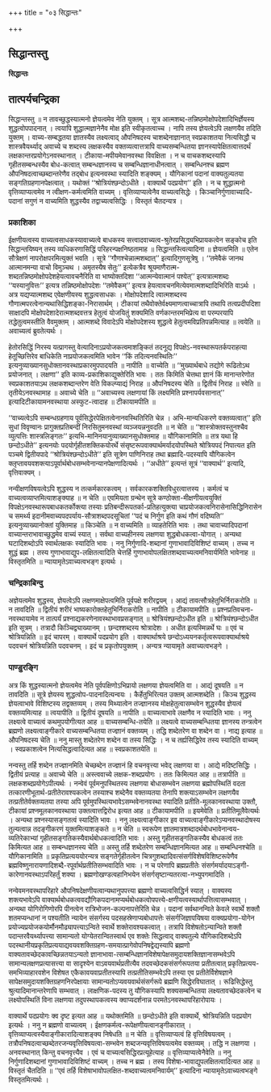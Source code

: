 +++
title = "०३ सिद्धान्तः"

+++


## सिद्धान्तस्तु

**सिद्धान्तः**

## **तात्पर्यचन्द्रिका**

सिद्धान्तस्तु ॥ न तावच्छुद्धस्यात्मनो ज्ञेयत्वमेव नेति युक्तम् । सूत्र आत्मशब्द-तन्निष्ठमोक्षोपदेशादिभिर्ज्ञेयस्य शुद्धत्वोपपादनात् । त्वयापि शुद्धात्मज्ञानेनैव मोक्ष इति स्वीकृतत्वाच्च । नापि तस्य ज्ञेयत्वेऽपि लक्षणयैव तदिति युक्तम् । वाच्य-सम्बद्धतया ज्ञातस्यैव लक्ष्यत्वाद् औपनिषदस्य चाशब्देनाज्ञानात् स्वप्रकाशतया नित्यसिद्धौ च शास्त्रवैयर्थ्याद् अवाच्ये च शब्दस्य लक्षकस्यैव वक्तव्यत्वात्तत्रापि वाच्यसम्बन्धितया ज्ञानस्यापेक्षितत्वात्तदर्थं लक्षकान्तरप्रयोगेऽनवस्थानात् । टीकाया-मपीयमेवानवस्था विवक्षिता । न च वाचकशब्दस्यापि गृहीतसम्बन्धस्यैव बोध-कत्वात् सम्बन्धज्ञानस्य च सम्बन्धिज्ञानाधीनत्वात् । सम्बन्धिनश्च ब्रह्मण औपनिषदत्वाच्छब्दान्तरेणैव तद्बोध इत्यनवस्था स्यादिति शङ्क्यम् । यौगिकानां पदानां वाक्यतुल्यतया सङ्गतिग्रहणानपेक्षत्वात् । यथोक्तं ‘‘श्रोत्रियंश्छन्दोऽधीते । वाक्यार्थे पदप्रयोग’’ इति । न च शुद्धात्मनो वृत्तिव्याप्यत्वमेव न त्वीक्षण-कर्मत्वमिति वाच्यम् । वृत्तिव्याप्यत्वेनैव वाच्यत्वसिद्धेः । किञ्चानिर्गुणावाच्यादि-पदानां सगुणं न वाच्यमिति शुद्धस्यैव तद्वाच्यत्वसिद्धिः । विस्तृतं चैतदन्यत्र ।

### **प्रकाशिका**

ईक्षणीयत्वस्य वाच्यत्वसाधकस्यावाच्यत्वे बाधकस्य सत्त्वादवाच्यत्व-श्रुतेरप्रसिद्ध्यभिप्रायकत्वेन सङ्कोच इति सिद्धान्तयिष्यन् तस्य व्यधिकरणासिद्धिं परिहरन्पक्षनिष्ठतामाह ॥ सिद्धान्तस्त्वित्यादिना ॥ ज्ञेयत्वमिति ॥ एतेन सौत्रेक्षणं नापरोक्षपरमित्युक्तं भवति । सूत्रे ‘‘गौणश्चेन्नात्मशब्दात्’’ इत्यादिगुणसूत्रेषु । ‘‘तमेवैकं जानथ आत्मानमन्या वाचो विमुञ्चथ । अमृतस्यैष सेतुः’’ इत्येकत्रैव श्रूयमाणैरात्म-शब्दतन्निष्ठमोक्षोपदेशहेयत्वावचनैरिति वा भाष्योक्तदिशा ‘‘आत्मन्येवात्मानं पश्येत्’’ इत्यत्रात्मशब्दः ‘‘यस्यानुवित्तः’’ इत्यत्र तन्निष्ठमोक्षोपदेशः ‘‘तमेवैकम्’’ इत्यत्र हेयत्वावचनमित्येवमात्मशब्दादिभिरिति वाऽर्थः । अत्र यद्यप्यात्मशब्द एवेक्षणीयस्य शुद्धत्वसाधकः । मोक्षोपदेशादि त्वात्मशब्दस्य गौणात्मपरत्वेनान्यथासिद्धिशङ्का-निरासार्थम् । टीकायां तथैवोक्तेर्वक्ष्यमाणत्वाच्चात्रापि तथापि तत्वप्रदीपदिशा साक्षादपि मोक्षोपदेशादेरात्मशब्दवत्तत्र हेतुत्वं योजयितुं शक्यमिति वर्णकान्तरमभिप्रेत्य वा परम्परयापि तद्धेतुत्वमस्तीति वैवमुक्तम् । आत्मशब्दे विवादेऽपि मोक्षोपदेशस्य शुद्धत्वे हेतुत्वमविप्रतिपन्नमित्याह ॥ त्वयेति ॥ अवाच्यत्वं ब्रुवतेत्यर्थः ।

हेतोरसिद्धिं निरस्य यत्प्रागस्तु वेत्यादिनाऽप्रयोजकत्वमाशङ्कितं तदनूद्य विपक्षेऽ-नवस्थारूपतर्कपराहत्या हेतूच्छित्तिरेव बाधिकेति नाप्रयोजकत्वमिति भावेन ‘‘किं तदित्यनवस्थितिः’’ इत्यनुव्याख्यानसुधोक्तानवस्थाप्रकारमुपपादयति ॥ नापीति ॥ वाच्येति ॥ ‘‘मुख्यार्थबाधे तद्योगे रूढितोऽथ प्रयोजनात् । लक्षणा’’ इति काव्य-प्रकाशिकाद्युक्तेरिति भावः । ततः किमिति चेत्तथा ज्ञानं किं मानान्तरेणोत स्वप्रकाशतयाऽथ लक्षकशब्दान्तरेण वेति विकल्प्याद्यं निराह ॥ औपनिषदस्य चेति ॥ द्वितीयं निराह ॥ स्वेति ॥ तृतीयेऽनवस्थामाह ॥ अवाच्ये चेति ॥ ‘‘अवाच्यस्य लक्षणायां किं लक्ष्यमिति प्रश्नापर्यवसानात्’’ इत्यादिटीकायामनवस्थाया अस्फुट-त्वादाह ॥ टीकायामपीति ॥

‘‘वाच्यत्वेऽपि सम्बन्धग्रहणाय पूर्वसिद्धेरपेक्षितत्वेनानवस्थितिरिति चेन्न । अभि-मान्यधिकरणे वक्तव्यत्वात्’’ इति सुधां विवृण्वानः प्रागुक्तप्रतिबन्दीं निरसितुमनवस्थां व्यञ्जयन्ननुवदति ॥ न चेति ॥ ‘‘शास्त्रोक्तवस्तुनश्चैव व्युत्पत्तिः शास्त्रलिङ्गतः’’ इत्यभि-मानिनयानुव्याख्यानसुधोक्तमाह ॥ यौगिकानामिति ॥ तत्र यथा हि छन्दोऽधीते’’ इत्यनयोः पदयोर्गृहीतशक्तिकयोरर्थे संसृष्टरूपवाक्यार्थमर्यादयोपस्थिते श्रोत्रियपदं निपात्यत इति पञ्चमे द्वितीयपादे ‘‘श्रोत्रियंश्छन्दोऽधीते’’ इति सूत्रेण पाणिनिराह तथा ब्रह्मादि-पदस्यापि यौगिकत्वेन क्लृप्तावयवशक्त्याऽपूर्वार्थबोधसम्भवेनान्यानपेक्षणादित्यर्थः । ‘‘अधीते’’ इत्यन्तं सूत्रं ‘‘वाक्यार्थ’’ इत्यादि, वृत्तिवाक्यम् ।

नन्वीक्षणविषयत्वेऽपि शुद्धस्य न तत्कर्मकारकत्वम् । सर्वकारकशक्तिविधुरत्वात्तस्य । कर्मत्वं च वाच्यत्वव्याप्तमित्याशङ्क्याह ॥ न चेति ॥ एवमियता ग्रन्थेन सूत्रे कण्ठोक्ता-मीक्षणीयत्वयुक्तिं विपक्षेऽनवस्थारूपबाधकतर्कोक्त्या तस्याः प्रतिबन्दीरूपतर्का-प्रतिहत्युक्त्या चाप्रयोजकत्वनिरासेनासिद्धिनिरासेन च समर्थ्य इदानीमवाच्यपदपर्याय-सौत्राशब्दपदसूचितां ‘‘पदं च निर्गुण इति कथं गौणं वदिष्यति’’ इत्यनुव्याख्यानोक्तां युक्तिमाह ॥ किञ्चेति ॥ न वाच्यमिति ॥ व्याहतेरिति भावः । तथा चावाच्यादिपदानां वाच्यान्तराभावाच्छुद्धमेव वाच्यं स्यात् । सर्वथा वाच्यहीनस्य लक्षणया शुद्धबोधकत्वा-योगात् । अन्यथा घटादिशब्दोऽपि स्वार्थलक्षकः स्यादिति भावः । ननु निर्गुणादि-शब्दानां गुणाभावादिविशिष्टं वाच्यम् । तच्च न शुद्धं ब्रह्म । तस्य गुणाभावाद्युप-लक्षितत्वादिति चेत्तर्हि गुणाभावोपलक्षितशब्दवाच्यत्वमनिवार्यमिति भावेनाह ॥ विस्तृतमिति ॥ न्यायामृतेऽवाच्यत्वभङ्ग इत्यर्थः ।

### **चन्द्रिकाबिन्दु**

अज्ञेयत्वमेव शुद्धस्य, ज्ञेयत्वेऽपि लक्षणमाक्षेपत्वमिति पूर्वपक्षे शरीरद्वयम् । आद्यं तावत्सौत्रहेतुभिर्निराकरोति ॥ न तावदिति ॥ द्वितीयं शरीरं भाष्यकारोक्तहेतुभिर्निराकरोति ॥ नापीति ॥ टीकायामपीति ॥ प्रश्नप्रतिवचना-नवस्थायामेव न तात्पर्यं प्रश्नाद्यकरणेनावस्थाभावप्रसङ्गात् ॥ श्रोत्रियंश्छन्दोऽधीत इति ॥ श्रोत्रियंश्छन्दोऽधीत इति सूत्रम् । तत्रादौ किञ्चिद्व्याख्यानम् । छन्दश्शब्दस्य श्रोत्रादेशः । अधीत इत्यस्मिन्नर्थे घः ॥ एवं च श्रोत्रियन्निति ॥ इदं चापरम् । वाक्यार्थे पदप्रयोग इति । वाक्यार्थाश्रये छन्दोऽध्ययनकर्तृत्वरूपवाक्यार्थाश्रये पदवचनं श्रोत्रियन्निति पदवचनम् । इदं च प्रकृतोपयुक्तम् । अन्यत्र न्यायामृते अवाच्यत्वभङ्गे ।

### **पाण्डुरङ्गि**

अत्र किं शुद्धस्यात्मनो ज्ञेयत्वमेव नेति पूर्वपक्षिणोऽभिप्रायो लक्षणया ज्ञेयत्वमिति वा । आद्यं दूषयति ॥ न तावदिति ॥ सूत्रे ज्ञेयस्य शुद्धत्वोप-पादनादित्यन्वयः । कैर्हेतुभिरित्यत उक्तम् आत्मशब्देति । किञ्च शुद्धस्य ज्ञेयत्वाभावे विशिष्टस्य तद्वक्तव्यम् । तस्य मिथ्यात्वेन तज्ज्ञानस्य मोक्षहेतुत्वासम्भवेन शुद्धस्यैव ज्ञेयत्वं वक्तव्यमित्याह ॥ त्वयापीति ॥ द्वितीयं दूषयति ॥ नापीति ॥ वाच्यत्वाभावे लक्षणैव न स्यादिति भावः । ननु लक्ष्यत्वे वाच्यत्वं कथमुपयोगीत्यत आह ॥ वाच्यसम्बन्धि-तयेति ॥ लक्ष्यत्वे वाच्यसम्बन्धितया ज्ञानस्य तन्त्रत्वेन ब्रह्मणो लक्ष्यत्वाङ्गीकारे वाच्यसम्बन्धितया तज्ज्ञानं वक्तव्यम् । तद्धि शब्देतरेण वा शब्देन वा । नाद्य इत्याह ॥ औपनिषदस्य चेति ॥ ननु मास्तु शब्देतरेण शब्देन वा तस्य सिद्धिः । न च तर्ह्यसिद्धिरेव तस्य स्यादिति वाच्यम् । स्वप्रकाशत्वेन नित्यसिद्धत्वादित्यत आह ॥ स्वप्रकाशतयेति ॥

नन्वस्तु तर्हि शब्देन तज्ज्ञानमिति चेच्छब्देन तज्ज्ञानं हि वचनवृत्त्या भवेद् लक्षणया वा । आद्ये मदिष्टसिद्धिः । द्वितीयं प्रत्याह ॥ अवाच्ये चेति ॥ अस्त्ववाच्ये लक्षक-शब्दप्रयोगः । ततः किमित्यत आह ॥ तत्रापीति ॥ लक्षकशब्दप्रयोगेऽपीत्यर्थः । नन्वेवं पूर्वमनुपस्थितस्य लक्षणया बोधासम्भवेन लक्षणया ब्रह्मोपस्थितिं वदता तत्कारणीभूतार्थ-प्रतीतेरावश्यकत्वेन तस्याश्च शब्देनैव वक्तव्यतया तेनापि शक्त्याऽसम्भवेन लक्षणयैव तत्प्रतीतेर्वक्तव्यतया तस्या अपि पूर्वमुपस्थित्यभावेऽसम्भवेनानवस्था स्यादिति प्रतीति-मूलकानवस्थाया उक्तौ, टीकायां प्रश्नमूलकानवस्थाया उक्तत्वात्तद्विरोध इत्यत आह ॥ टीकायामपीति ॥ इयमेवेति ॥ प्रतीतिमूलैवेत्यर्थः । अन्यथा प्रश्नस्यासङ्गतत्वं स्यादिति भावः । ननु लक्ष्यत्वाङ्गीकार इव वाच्यत्वाङ्गीकारेऽप्यनवस्थादोषस्य तुल्यत्वान्न तदङ्गीकरणं युक्तमित्याशङ्कते ॥ न चेति ॥ स्वरूपेण ज्ञातमात्रशब्दादर्थबोधभावेनान्वय-व्यतिरेकाभ्यां गृहीतसङ्गतिकस्यैवार्थबोधकत्वादिति भावः । अस्तु गृहीतसङ्गतिकस्यैव बोधकत्वं ततः किमित्यत आह ॥ सम्बन्धज्ञानस्य चेति ॥ अस्तु तर्हि शब्देतरेण सम्बन्धिज्ञानमित्यत आह ॥ सम्बन्धिनश्चेति ॥ यौगिकानामिति ॥ प्रकृतिप्रत्यययोरन्यत्र सङ्गतेर्गृहीतत्वेन चित्रगुशब्दादिवत्संसर्गविशेषविशिष्टरूपेणैव ब्रह्मविष्णुनारायणादिशब्दै-रपूर्वार्थप्रतीतिसम्भवादिति भावः । न च परेणापि ब्रह्मप्रतीतेः संसर्गमर्यादयाऽङ्गी-कारेणानवस्थाऽपरिहर्तुं शक्या । ब्रह्मणोखण्डत्वहानिभयेन संसर्गसृष्टान्यतरत्वा-नभ्युपगमादिति ।

नन्वेवमनवस्थापरिहारे औपनिषदेक्षणीयत्वान्यथानुपपत्त्या ब्रह्मणो वाच्यत्वसिद्धिर्न स्यात् । वाक्यस्य शक्त्यभावेऽपि वाक्यार्थबोधकत्ववद्यौगिकपदानामप्यर्थबोधकत्वोपपत्त्ये-क्षणीयत्वस्यार्थापत्तित्वासम्भवात् । अन्यथा योगिरोगिणोरपि पीनत्वेन रात्रिभोजन-कल्पनापत्तेरिति चेन्न । पदानां सर्वथानन्विते केवले स्वार्थे शक्तौ शतमप्यन्धानां न पश्यतीति न्यायेन संसर्गस्य पदसहस्रेणाप्यबोधापत्तेः संसर्गजिज्ञापयिषया वाक्यप्रयोगा-योगेन प्रयोज्यप्रयोजकयोर्मौनमौढ्यापत्त्याऽन्विते स्वार्थे शक्तेरावश्यकत्वात् । तत्रापि विशेषतोऽन्यान्विते शक्तौ पदान्तरवैयर्थ्यापत्त्या सामान्यतो योग्येतरान्वितस्वार्थ एव शक्तेः सिद्धत्वाद् वाक्यतुल्ये यौगिकादिशब्देऽपि पदस्थानीयप्रकृतिप्रत्ययाद्यवयवशक्तिग्रहण-समयात्प्रागेवोपनिषद्वेद्यस्यापि ब्रह्मणो वाक्यतावच्छेदकावच्छिन्नतयाऽन्यतो ज्ञानाभावा-त्सम्बन्धिज्ञानविशेषापेक्षसमुदायशक्तिज्ञानासम्भवेऽपि सामान्यलक्षणप्रत्यासत्त्या वा सादृश्येन वाऽवयवार्थप्रतीत्यैव तदवच्छेदकसंसर्गरूपतया प्रतीतत्वात् प्रकृतिप्रत्यय-समभिव्याहारवशेन विशेषत एकैकावयवाप्रतीतस्यापि तत्प्रतीतिसम्भवेऽपि तस्या एव प्रतीतेर्विशेषज्ञाने सापेक्षसमुदायशक्तिग्रहणनिरपेक्षायाः सामान्यतोऽप्यवयवार्थसंसर्गरूपे ब्रह्मणि सिद्धेरविघातात् । रूढिसिद्धेस्तु श्रुत्यादिमानान्तरेणापि सम्भवात् । लाक्षणिक-पदस्य तु यौगिकस्यापि शक्यसम्बन्धितया लक्ष्यतावच्छेदकत्वेन च लक्ष्योपस्थितिं विना लक्षणया तदुपस्थापकत्वस्य क्वाप्यदर्शनान्न परमतेऽनवस्थापरिहारोपायः ।

वाक्यार्थे पदप्रयोगः क्व दृष्ट इत्यत आह ॥ यथोक्तमिति ॥ छन्दोऽधीते इति वाक्यार्थे, श्रोत्रियन्निति पदप्रयोग इत्यर्थः । ननु न ब्रह्मणो वाच्यत्वम् । ईक्षणकर्मत्व-रूपेक्षणीयत्वानङ्गीकारात् । वृत्तिव्याप्यत्वस्यैवाङ्गीकारादित्याशङ्क्य निषेधति ॥ न चेति ॥ वृत्तिव्याप्यत्वं हि वृत्तिविषयत्वम् । तत्रौपनिषदत्वाच्छब्देतरजन्यवृत्तिविषयत्वा-सम्भवेन शब्दजन्यवृत्तिविषयत्वमेव वक्तव्यम् । तद्धि न लक्षणया । अनवस्थानात् किन्तु वचनवृत्त्यैव । एवं च वाच्यत्वसिद्धिरप्रत्यूहेत्याह ॥ वृत्तिव्याप्यत्वेनैवेति ॥ ननु निर्गुणादिशब्दानां गुणाभावादिविशिष्टं वाच्यम् । तच्च न ब्रह्म । तस्य विशेषा-भावाद्युपलक्षितत्वादित्यत आह ॥ विस्तृतं चैतदिति ॥ ‘‘एवं तर्हि विशेषाभावोपलक्षित-शब्दवाच्यत्वमनिवार्यम्’’ इत्यादिना न्यायामृतेऽवाच्यत्वभङ्गे विस्तृतमित्यर्थः ।

